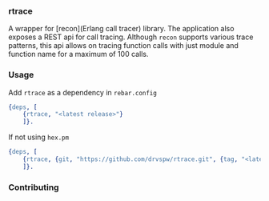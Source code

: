 ### rtrace
A wrapper for [recon](Erlang call tracer) library. The application also exposes a REST api for call tracing. Although `recon` supports various trace patterns, this api allows on tracing function calls with just module and function name for a maximum of 100 calls.

### Usage
Add `rtrace` as a dependency in `rebar.config`
```erlang
{deps, [
	{rtrace, "<latest release>"}
	]}.
```

If not using `hex.pm`
```erlang
{deps, [
	{rtrace, {git, "https://github.com/drvspw/rtrace.git", {tag, "<latest release>"}}}
	]}.
```

### Contributing
